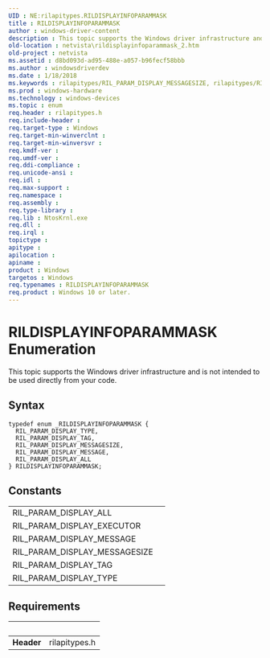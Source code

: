 ```yaml
---
UID : NE:rilapitypes.RILDISPLAYINFOPARAMMASK
title : RILDISPLAYINFOPARAMMASK
author : windows-driver-content
description : This topic supports the Windows driver infrastructure and is not intended to be used directly from your code.
old-location : netvista\rildisplayinfoparammask_2.htm
old-project : netvista
ms.assetid : d8bd093d-ad95-488e-a057-b96fecf58bbb
ms.author : windowsdriverdev
ms.date : 1/18/2018
ms.keywords : rilapitypes/RIL_PARAM_DISPLAY_MESSAGESIZE, rilapitypes/RIL_PARAM_DISPLAY_TYPE, rilapitypes/RILDISPLAYINFOPARAMMASK, RILDISPLAYINFOPARAMMASK, rilapitypes/RIL_PARAM_DISPLAY_ALL, RIL_PARAM_DISPLAY_TYPE, RILDISPLAYINFOPARAMMASK enumeration [Network Drivers Starting with Windows Vista], netvista.rildisplayinfoparammask_2, RIL_PARAM_DISPLAY_TAG, RIL_PARAM_DISPLAY_MESSAGESIZE, RIL_PARAM_DISPLAY_ALL, RIL_PARAM_DISPLAY_MESSAGE, rilapitypes/RIL_PARAM_DISPLAY_MESSAGE, rilapitypes/RIL_PARAM_DISPLAY_TAG
ms.prod : windows-hardware
ms.technology : windows-devices
ms.topic : enum
req.header : rilapitypes.h
req.include-header : 
req.target-type : Windows
req.target-min-winverclnt : 
req.target-min-winversvr : 
req.kmdf-ver : 
req.umdf-ver : 
req.ddi-compliance : 
req.unicode-ansi : 
req.idl : 
req.max-support : 
req.namespace : 
req.assembly : 
req.type-library : 
req.lib : NtosKrnl.exe
req.dll : 
req.irql : 
topictype : 
apitype : 
apilocation : 
apiname : 
product : Windows
targetos : Windows
req.typenames : RILDISPLAYINFOPARAMMASK
req.product : Windows 10 or later.
---
```


# RILDISPLAYINFOPARAMMASK Enumeration
This topic supports the Windows driver infrastructure and is not intended to be used directly from your code.

## Syntax
````
typedef enum _RILDISPLAYINFOPARAMMASK { 
  RIL_PARAM_DISPLAY_TYPE,
  RIL_PARAM_DISPLAY_TAG,
  RIL_PARAM_DISPLAY_MESSAGESIZE,
  RIL_PARAM_DISPLAY_MESSAGE,
  RIL_PARAM_DISPLAY_ALL
} RILDISPLAYINFOPARAMMASK;
````

## Constants

<table>

<tr>
<td>RIL_PARAM_DISPLAY_ALL</td>
<td></td>
</tr>

<tr>
<td>RIL_PARAM_DISPLAY_EXECUTOR</td>
<td></td>
</tr>

<tr>
<td>RIL_PARAM_DISPLAY_MESSAGE</td>
<td></td>
</tr>

<tr>
<td>RIL_PARAM_DISPLAY_MESSAGESIZE</td>
<td></td>
</tr>

<tr>
<td>RIL_PARAM_DISPLAY_TAG</td>
<td></td>
</tr>

<tr>
<td>RIL_PARAM_DISPLAY_TYPE</td>
<td></td>
</tr>
</table>


## Requirements
| &nbsp; | &nbsp; |
| ---- |:---- |
| **Header** | rilapitypes.h |